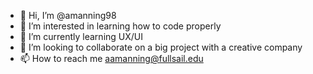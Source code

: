 - 👋 Hi, I’m @amanning98
- 👀 I’m interested in learning how to code properly
- 🌱 I’m currently learning UX/UI
- 💞️ I’m looking to collaborate on a big project with a creative company
- 📫 How to reach me aamanning@fullsail.edu

<!---
amanning98/amanning98 is a ✨ special ✨ repository because its `README.md` (this file) appears on your GitHub profile.
You can click the Preview link to take a look at your changes.
--->
